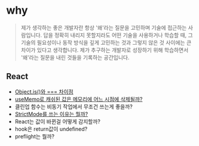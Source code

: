 #  why 

> 제가 생각하는 좋은 개발자란 항상 '왜'라는 질문을 고민하며 기술에 접근하는 사람입니다.
답을 정확히 내리지 못할지라도 어떤 기술을 사용하거나 학습할 때, 그 기술의 필요성이나 동작 방식을 깊게 고민하는 것과 그렇지 않은 것 사이에는 큰 차이가 있다고 생각합니다.
제가 추구하는 개발자로 성장하기 위해 학습하면서 '왜'라는 질문을 내린 것들을 기록하는 공간입니다.

## React
- [Object.is()와 === 차이점](https://github.com/saseungg/why/issues/2)
- [useMemo로 캐쉬된 값은 메모리에 어느 시점에 삭제될까?](https://github.com/saseungg/why/issues/3)
- 클린업 함수는 비동기 작업에서 무조건 쓰는게 좋을까?
- [StrictMode를 쓰는 이유는 뭘까?](https://github.com/saseungg/why/issues/1)
- React는 값이 바뀐걸 어떻게 감지할까?
- hook은 return값이 undefined?
- preflight는 뭘까?
